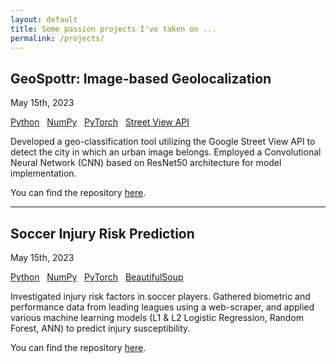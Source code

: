 ```yaml
---
layout: default
title: Some passion projects I've taken on ...
permalink: /projects/
---
```


## GeoSpottr: Image-based Geolocalization

<p class="author_title">May 15th, 2023</p>

<div class="post-tags">
    <a href="{{site.baseurl}}/categories/#Python">Python</a> &nbsp;
    <a href="{{site.baseurl}}/categories/#NumPy">NumPy</a> &nbsp;
    <a href="{{site.baseurl}}/categories/#PyTorch">PyTorch</a> &nbsp;
    <a href="{{site.baseurl}}/categories/#API">Street View API</a> &nbsp;
</div>


Developed a geo-classification tool utilizing the Google Street View API to detect the city in which an urban image belongs. Employed a Convolutional Neural Network (CNN) based on ResNet50 architecture for model implementation.

You can find the repository [here](https://github.com/pkardjian/GeoSpottr).

---

## Soccer Injury Risk Prediction

<p class="author_title">May 15th, 2023</p>

<div class="post-tags">
    <a href="{{site.baseurl}}/categories/#Python">Python</a> &nbsp;
    <a href="{{site.baseurl}}/categories/#NumPy">NumPy</a> &nbsp;
    <a href="{{site.baseurl}}/categories/#Pandas">PyTorch</a> &nbsp;
    <a href="{{site.baseurl}}/categories/#BeautifulSoup">BeautifulSoup</a> &nbsp;
</div>

Investigated injury risk factors in soccer players. Gathered biometric and performance data from leading leagues using a web-scraper, and applied various machine learning models (L1 & L2 Logistic Regression, Random Forest, ANN) to predict injury susceptibility.

You can find the repository [here](https://github.com/pkardjian/soccer_injury_risk_prediction).
